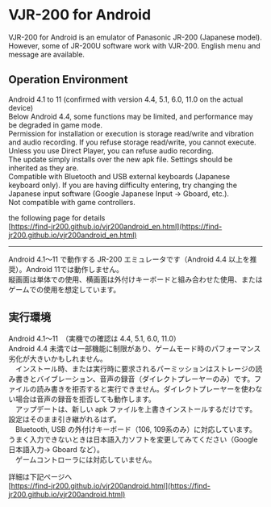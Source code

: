 ﻿# VJR-200 for Android  

VJR-200 for Android is an emulator of Panasonic JR-200 (Japanese model). However, some of JR-200U software work with VJR-200. English menu and message are available.  

## Operation Environment  
 Android 4.1 to 11 (confirmed with version 4.4, 5.1, 6.0, 11.0 on the actual device)  
 Below Android 4.4, some functions may be limited, and performance may be degraded in game mode.  
 Permission for installation or execution is storage read/write and vibration and audio recording. If you refuse storage read/write, you cannot execute. Unless you use Direct Player, you can refuse audio recording.  
 The update simply installs over the new apk file. Settings should be inherited as they are.  
 Compatible with Bluetooth and USB external keyboards (Japanese keyboard only). If you are having difficulty entering, try changing the Japanese input software (Google Japanese Input -> Gboard, etc.).  
  Not compatible with game controllers.  

the following page for  details  
[https://find-jr200.github.io/vjr200android_en.html](https://find-jr200.github.io/vjr200android_en.html)  

-------------------------------------------------------------  

Android 4.1～11 で動作する JR-200 エミュレータです（Android 4.4 以上を推奨）。Android 11では動作しません。  
縦画面は単体での使用、横画面は外付けキーボードと組み合わせた使用、またはゲームでの使用を想定しています。  
## 実行環境  
Android 4.1～11　（実機での確認は 4.4, 5.1, 6.0, 11.0）  
Android 4.4 未満では一部機能に制限があり、ゲームモード時のパフォーマンス劣化が大きいかもしれません。  
　インストール時、または実行時に要求されるパーミッションはストレージの読み書きとバイブレーション、音声の録音（ダイレクトプレーヤーのみ）です。ファイルの読み書きを拒否すると実行できません。ダイレクトプレーヤーを使わない場合は音声の録音を拒否しても動作します。  
　アップデートは、新しい apk ファイルを上書きインストールするだけです。設定はそのまま引き継がれるはず。  
　Bluetooth, USB の外付けキーボード（106, 109系のみ）に対応しています。うまく入力できないときは日本語入力ソフトを変更してみてください（Google 日本語入力→ Gboard など）。  
 　ゲームコントローラには対応していません。   
  
詳細は下記ページへ  
[https://find-jr200.github.io/vjr200android.html](https://find-jr200.github.io/vjr200android.html)
